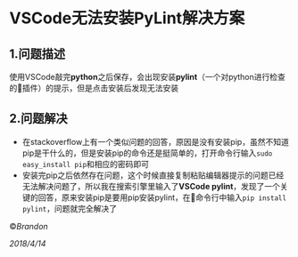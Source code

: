 VSCode无法安装PyLint解决方案
==
1.问题描述
--
使用VSCode敲完**python**之后保存，会出现安装**pylint**（一个对python进行检查的插件）的提示，但是点击安装后发现无法安装

2.问题解决
---

* 在stackoverflow上有一个类似问题的回答，原因是没有安装pip，虽然不知道pip是干什么的，但是安装pip的命令还是挺简单的，打开命令行输入`sudo easy_install pip`和相应的密码即可
* 安装完pip之后依然存在问题，这个时候直接复制粘贴编辑器提示的问题已经无法解决问题了，所以我在搜索引擎里输入了**VSCode pylint**，发现了一个关键的回答，原来安装pip是要用pip安装pylint，在命令行中输入`pip install pylint`，问题就完全解决了

&copy;*Brandon*

*2018/4/14*
